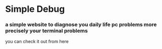 # Simple Debug
### a simple website to diagnose you daily life pc problems more precisely your terminal problems
you can check it out from here  